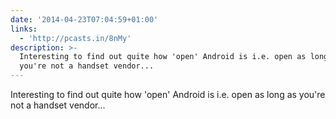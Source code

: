 ```yaml
---
date: '2014-04-23T07:04:59+01:00'
links:
  - 'http://pcasts.in/8nMy'
description: >-
  Interesting to find out quite how 'open' Android is i.e. open as long as
  you're not a handset vendor...
---
```

Interesting to find out quite how 'open' Android is i.e. open as long as you're not a handset vendor... 
